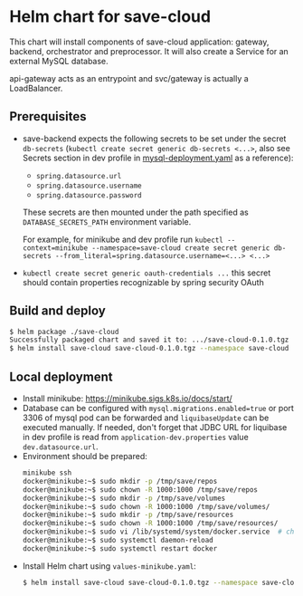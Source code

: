 # Helm chart for save-cloud
This chart will install components of save-cloud application: gateway, backend, orchestrator and preprocessor.
It will also create a Service for an external MySQL database.

api-gateway acts as an entrypoint and svc/gateway is actually a LoadBalancer.

## Prerequisites
* save-backend expects the following secrets to be set under the secret `db-secrets` (`kubectl create secret generic db-secrets <...>`, 
  also see Secrets section in dev profile in [mysql-deployment.yaml](templates/mysql-deployment.yaml) as a reference): 
  * `spring.datasource.url`
  * `spring.datasource.username`
  * `spring.datasource.password`
  
  These secrets are then mounted under the path specified as `DATABASE_SECRETS_PATH` environment variable.

  For example, for minikube and dev profile run `kubectl --context=minikube --namespace=save-cloud create secret generic db-secrets --from_literal=spring.datasource.username=<...> <...>`
* `kubectl create secret generic oauth-credentials ...` this secret should contain properties recognizable by spring security OAuth

## Build and deploy
```bash
$ helm package ./save-cloud
Successfully packaged chart and saved it to: .../save-cloud-0.1.0.tgz
$ helm install save-cloud save-cloud-0.1.0.tgz --namespace save-cloud
```

## Local deployment
* Install minikube: https://minikube.sigs.k8s.io/docs/start/
* Database can be configured with `mysql.migrations.enabled=true` or port 3306 of mysql pod can be forwarded
  and `liquibaseUpdate` can be executed manually. If needed, don't forget that JDBC URL for liquibase in dev profile
  is read from `application-dev.properties` value `dev.datasource.url`.
* Environment should be prepared:
  ```bash
  minikube ssh
  docker@minikube:~$ sudo mkdir -p /tmp/save/repos
  docker@minikube:~$ sudo chown -R 1000:1000 /tmp/save/repos
  docker@minikube:~$ sudo mkdir -p /tmp/save/volumes
  docker@minikube:~$ sudo chown -R 1000:1000 /tmp/save/volumes/
  docker@minikube:~$ sudo mkdir -p /tmp/save/resources
  docker@minikube:~$ sudo chown -R 1000:1000 /tmp/save/resources/
  docker@minikube:~$ sudo vi /lib/systemd/system/docker.service  # change ExecSTart to allow HTTP connection to Docker daemon
  docker@minikube:~$ sudo systemctl daemon-reload
  docker@minikube:~$ sudo systemctl restart docker
  ```
* Install Helm chart using `values-minikube.yaml`: 
  ```bash
  $ helm install save-cloud save-cloud-0.1.0.tgz --namespace save-cloud --values values-minikube.yaml
  ```
